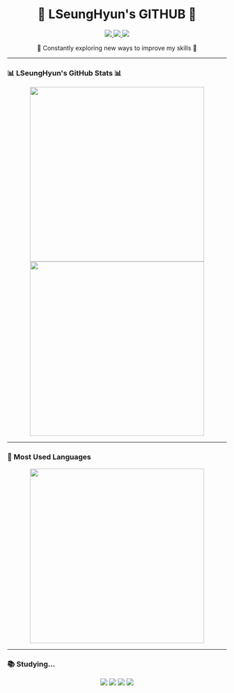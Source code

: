 <h1 align="center">🍒 LSeungHyun's GITHUB 🍒</h1>

<p align="center">
  <a href="https://github.com/LSeungHyun">
    <img src="https://img.shields.io/badge/GitHub-152%20%2F%20918-green?style=for-the-badge" />
  </a>
  <a href="https://solved.ac/steve4309">
    <img src="https://img.shields.io/badge/solved.ac-S2-blue?style=for-the-badge" />
  </a>
  <a href="https://www.notion.so/6c7a8ab9b39148f384fe9ced54c86d55">
  <img src="https://img.shields.io/badge/Notion-000000?style=for-the-badge&logo=notion&logoColor=white" />
</a>
</p>

<p align="center">🌱 Constantly exploring new ways to improve my skills 🌱</p>

---

### 📊 LSeungHyun's GitHub Stats 📊

<p align="center">
  <img src="https://github-readme-stats.vercel.app/api?username=LSeungHyun&show_icons=true&theme=default&count_private=true" width="400px"/>
  <img src="https://github-readme-streak-stats.herokuapp.com/?user=yourusername&theme=default" width="400px" />
</p>

---

### 🎨 Most Used Languages

<p align="center">
  <img src="https://github-readme-stats.vercel.app/api/top-langs/?username=LSeungHyun&layout=compact&theme=default&langs_count=6" width="400px"/>
</p>

---

### 📚 Studying...

<p align="center">
  <img src="https://img.shields.io/badge/Git-F05032?style=for-the-badge&logo=git&logoColor=white" />
  <img src="https://img.shields.io/badge/C%23-239120?style=for-the-badge&logo=c-sharp&logoColor=white" />
  <img src="https://img.shields.io/badge/Unity-100000?style=for-the-badge&logo=unity&logoColor=white" />
  <img src="https://img.shields.io/badge/Photon-1B72A3?style=for-the-badge&logo=photon&logoColor=white" />
</p>

